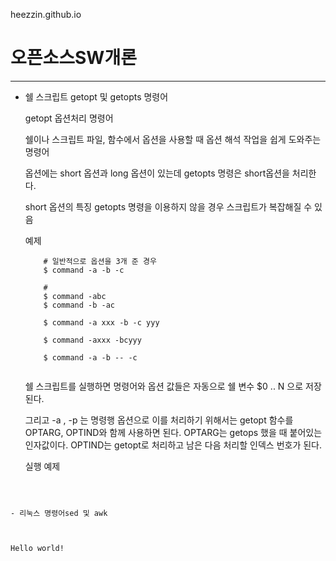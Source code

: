 heezzin.github.io
# 오픈소스SW개론

---

- 쉘 스크립트 getopt 및 getopts 명령어

  getopt 옵션처리 명령어
  
  쉘이나 스크립트 파일, 함수에서 옵션을 사용할 때
  옵션 해석 작업을 쉽게 도와주는 명령어
  
  옵션에는 short 옵션과 long 옵션이 있는데 getopts 명령은 short옵션을 처리한다.
  
  short 옵션의 특징
  getopts 명령을 이용하지 않을 경우 스크립트가 복잡해질 수 있음
  
  예제
  
  ``` 
      # 일반적으로 옵션을 3개 준 경우
      $ command -a -b -c
      
      #
      $ command -abc
      $ command -b -ac
      
      $ command -a xxx -b -c yyy
      
      $ command -axxx -bcyyy
      
      $ command -a -b -- -c
     
  ```
  
  쉘 스크립트를 실행하면 명령어와 옵션 값들은 자동으로 쉘 변수 $0 .. N 으로 저장된다.
    
  그리고 -a , -p 는 명령행 옵션으로 이를 처리하기 위해서는 getopt 함수를 OPTARG, OPTIND와 함께 사용하면 된다.
  OPTARG는 getops 했을 때 붙어있는 인자값이다.
  OPTIND는 getopt로 처리하고 남은 다음 처리할 인덱스 번호가 된다.
  
  실행 예제
  
  ``` $./getopts.sh-a-p 'testArg'/home/user1/docs
```


- 리눅스 명령어sed 및 awk



Hello world!
